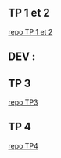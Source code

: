## TP 1 et 2

[repo TP 1 et 2](https://github.com/brendan-vis/B2-reseau.git)  


## DEV :


## TP 3

[repo TP3](https://github.com/brendan-vis/TP3.git)

## TP 4

[repo TP4](https://github.com/brendan-vis/TP4.git)
